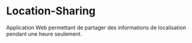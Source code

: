 # Location-Sharing
Application Web permettant de partager des informations de localisation pendant une heure seulement.
